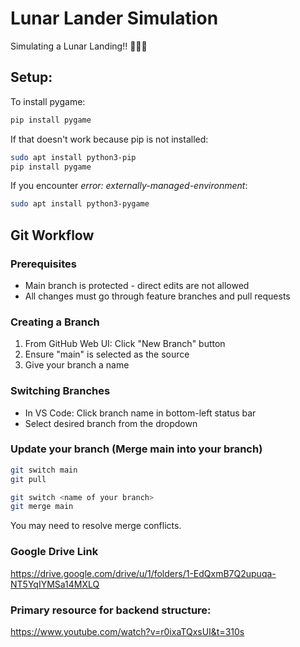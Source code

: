 # Lunar Lander Simulation
Simulating a Lunar Landing!! 🤠🤠🤠


## Setup:
To install pygame:

```sh
pip install pygame
```

If that doesn't work because pip is not installed:
```sh
sudo apt install python3-pip
pip install pygame
```


If you encounter *error: externally-managed-environment*: 
```sh
sudo apt install python3-pygame
```


## Git Workflow

### Prerequisites
- Main branch is protected - direct edits are not allowed
- All changes must go through feature branches and pull requests

### Creating a Branch
1. From GitHub Web UI: Click "New Branch" button
2. Ensure "main" is selected as the source
3. Give your branch a name

### Switching Branches
- In VS Code: Click branch name in bottom-left status bar
- Select desired branch from the dropdown

### Update your branch (Merge main into your branch)
```sh
git switch main
git pull

git switch <name of your branch>
git merge main
```

You may need to resolve merge conflicts.

### Google Drive Link
https://drive.google.com/drive/u/1/folders/1-EdQxmB7Q2upuqa-NT5YqIYMSa14MXLQ

### Primary resource for backend structure:
https://www.youtube.com/watch?v=r0ixaTQxsUI&t=310s
